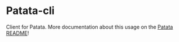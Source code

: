 # Patata-cli

Client for Patata. More documentation about this usage on the [Patata README](https://bitbucket.org/patataio/patata/overview)!